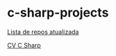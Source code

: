 # c-sharp-projects

<a href="https://github.com/luismendes070?utf8=%E2%9C%93&tab=repositories&q=&type=&language=c%23">Lista de repos atualizada</a>

<a href="https://github.com/luismendes070/curiculo-csharp">CV C Sharp</a>
